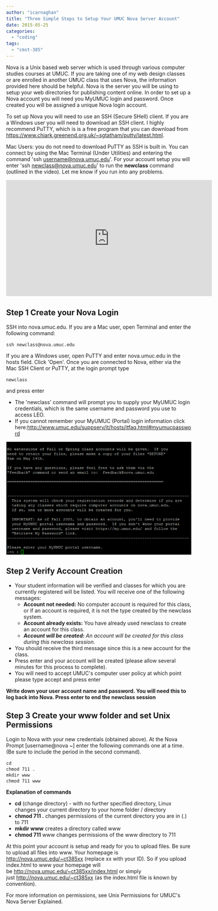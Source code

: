 ```yaml
---
author: "icarnaghan"
title: "Three Simple Steps to Setup Your UMUC Nova Server Account"
date: 2015-05-25
categories: 
  - "coding"
tags: 
  - "cmst-385"
---
```


Nova is a Unix based web server which is used through various computer studies courses at UMUC. If you are taking one of my web design classes or are enrolled in another UMUC class that uses Nova, the information provided here should be helpful. Nova is the server you will be using to setup your web directories for publishing content online. In order to set up a Nova account you will need you MyUMUC login and password. Once created you will be assigned a unique Nova login account.

To set up Nova you will need to use an SSH (Secure SHell) client. If you are a Windows user you will need to download an SSH client. I highly recommend PuTTY, which is is a free program that you can download from https://www.chiark.greenend.org.uk/~sgtatham/putty/latest.html.

Mac Users: you do not need to download PuTTY as SSH is built in. You can connect by using the Mac Terminal (Under Utilities) and entering the command 'ssh username@nova.umuc.edu'. For your account setup you will enter 'ssh newclass@nova.umuc.edu' to run the **newclass** command (outlined in the video). Let me know if you run into any problems.

<iframe width="560" height="315" src="https://www.youtube.com/embed/upyOgCB0hXY?rel=0" frameborder="0" allow="accelerometer; autoplay; encrypted-media; gyroscope; picture-in-picture" allowfullscreen></iframe>

## Step 1 Create your Nova Login

SSH into nova.umuc.edu. If you are a Mac user, open Terminal and enter the following command:

```
ssh newclass@nova.umuc.edu
```

If you are a Windows user, open PuTTY and enter nova.umuc.edu in the hosts field. Click 'Open'. Once you are connected to Nova, either via the Mac SSH Client or PuTTY, at the login prompt type

```
newclass
```

and press enter

- The 'newclass' command will prompt you to supply your MyUMUC login credentials, which is the same username and password you use to access LEO.
- If you cannot remember your MyUMUC (Portal) login information click here:http://www.umuc.edu/suppserv/it/hosts/itfaq.html#myumucpassword

![nova_login_2](images/nova_login_2.png)

## Step 2 Verify Account Creation

- Your student information will be verified and classes for which you are currently registered will be listed. You will receive one of the following messages:
    - **Account not needed:** No computer account is required for this class, or if an account is required, it is not the type created by the newclass system.
    - **Account already exists:** You have already used newclass to create an account for this class.
    - _**Account will be created:** An account will be created for this class during this newclass session._
- You should receive the third message since this is a new account for the class.
- Press enter and your account will be created (please allow several minutes for this process to complete).
- You will need to accept UMUC's computer user policy at which point please type accept and press enter

**Write down your user account name and password. You will need this to log back into Nova. Press enter to end the newclass session**

## Step 3 Create your www folder and set Unix Permissions

Login to Nova with your new credentials (obtained above). At the Nova Prompt \[username@nova ~\] enter the following commands one at a time. (Be sure to include the period in the second command).

```
cd
chmod 711 .
mkdir www
chmod 711 www
```

**Explanation of commands**

- **cd** (change directory) - with no further specified directory, Linux changes your current directory to your home folder / directory
- **chmod 711 .** changes permissions of the current directory you are in (.) to 711
- **mkdir www** creates a directory called www
- **chmod 711** www changes permissions of the www directory to 711

At this point your account is setup and ready for you to upload files. Be sure to upload all files into www. Your homepage is http://nova.umuc.edu/~ct385xx (replace xx with your ID). So if you upload index.html to www your homepage will be http://nova.umuc.edu/~ct385xx/index.html or simply just http://nova.umuc.edu/~ct385xx (as the index.html file is known by convention).

For more information on permissions, see Unix Permissions for UMUC's Nova Server Explained.
